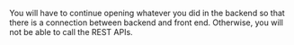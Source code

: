 You will have to continue opening whatever you did in the backend so that there is a connection between backend and front end. 
Otherwise, you will not be able to call the REST APIs. 
